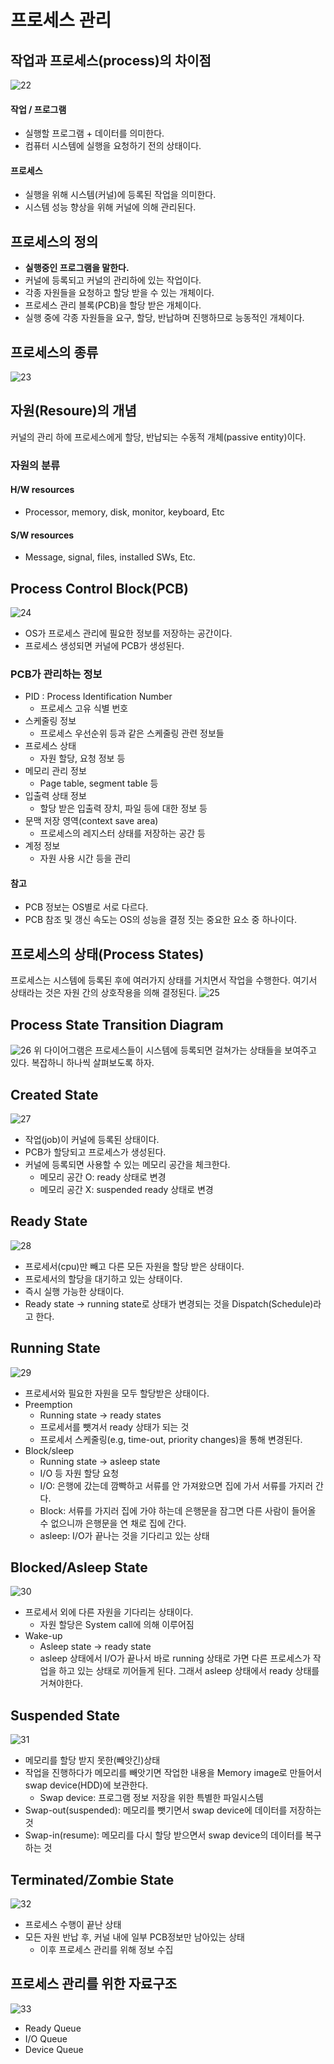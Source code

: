 # 프로세스 관리
## 작업과 프로세스(process)의 차이점
![22](https://github.com/ChaewonHan/TIL/blob/8726a06527655fd0bf013b0de55d9ff0a14832c6/Operating%20System/img/22.PNG)
#### 작업 / 프로그램
- 실행할 프로그램 + 데이터를 의미한다.
- 컴퓨터 시스템에 실행을 요청하기 전의 상태이다.

#### 프로세스
- 실행을 위해 시스템(커널)에 등록된 작업을 의미한다.
- 시스템 성능 향상을 위해 커널에 의해 관리된다.

## 프로세스의 정의
- **실행중인 프로그램을 말한다.**
- 커널에 등록되고 커널의 관리하에 있는 작업이다.
- 각종 자원들을 요청하고 할당 받을 수 있는 개체이다.
- 프로세스 관리 블록(PCB)을 할당 받은 개체이다.
- 실행 중에 각종 자원들을 요구, 할당, 반납하며 진행하므로 능동적인 개체이다.

## 프로세스의 종류
![23](https://github.com/ChaewonHan/TIL/blob/8726a06527655fd0bf013b0de55d9ff0a14832c6/Operating%20System/img/23.PNG)
## 자원(Resoure)의 개념
커널의 관리 하에 프로세스에게 할당, 반납되는 수동적 개체(passive entity)이다.  

### 자원의 분류
#### H/W resources
- Processor, memory, disk, monitor, keyboard, Etc
#### S/W resources
- Message, signal, files, installed SWs, Etc.

## Process Control Block(PCB)
![24](https://github.com/ChaewonHan/TIL/blob/8726a06527655fd0bf013b0de55d9ff0a14832c6/Operating%20System/img/24.PNG)
- OS가 프로세스 관리에 필요한 정보를 저장하는 공간이다.
- 프로세스 생성되면 커널에 PCB가 생성된다.
### PCB가 관리하는 정보
- PID : Process Identification Number
  - 프로세스 고유 식별 번호
- 스케줄링 정보
  - 프로세스 우선순위 등과 같은 스케줄링 관련 정보들
- 프로세스 상태
  - 자원 할당, 요청 정보 등
- 메모리 관리 정보
  - Page table, segment table 등
- 입출력 상태 정보
  - 할당 받은 입출력 장치, 파일 등에 대한 정보 등
- 문맥 저장 영역(context save area)
  - 프로세스의 레지스터 상태를 저장하는 공간 등
- 계정 정보
  - 자원 사용 시간 등을 관리
#### 참고
- PCB 정보는 OS별로 서로 다르다.
- PCB 참조 및 갱신 속도는 OS의 성능을 결정 짓는 중요한 요소 중 하나이다.

## 프로세스의 상태(Process States)
프로세스는 시스템에 등록된 후에 여러가지 상태를 거치면서 작업을 수행한다. 여기서 상태라는 것은 자원 간의 상호작용을 의해 결정된다.
![25](https://github.com/ChaewonHan/TIL/blob/1b3bf9141e8bafcbcb875616aa7cb49c1419f477/Operating%20System/img/25.PNG)

## Process State Transition Diagram
![26](https://github.com/ChaewonHan/TIL/blob/1b3bf9141e8bafcbcb875616aa7cb49c1419f477/Operating%20System/img/26.PNG)
위 다이어그램은 프로세스들이 시스템에 등록되면 걸쳐가는 상태들을 보여주고 있다. 복잡하니 하나씩 살펴보도록 하자.

## Created State
![27](https://github.com/ChaewonHan/TIL/blob/1b3bf9141e8bafcbcb875616aa7cb49c1419f477/Operating%20System/img/27.PNG)
- 작업(job)이 커널에 등록된 상태이다.
- PCB가 할당되고 프로세스가 생성된다. 
- 커널에 등록되면 사용할 수 있는 메모리 공간을 체크한다.
  - 메모리 공간 O: ready 상태로 변경
  - 메모리 공간 X: suspended ready 상태로 변경
## Ready State
![28](https://github.com/ChaewonHan/TIL/blob/1b3bf9141e8bafcbcb875616aa7cb49c1419f477/Operating%20System/img/28.PNG)
- 프로세서(cpu)만 빼고 다른 모든 자원을 할당 받은 상태이다.
- 프로세서의 할당을 대기하고 있는 상태이다.
- 즉시 실행 가능한 상태이다.
- Ready state → running state로 상태가 변경되는 것을 Dispatch(Schedule)라고 한다.

## Running State
![29](https://github.com/ChaewonHan/TIL/blob/1b3bf9141e8bafcbcb875616aa7cb49c1419f477/Operating%20System/img/29.png)
- 프로세서와 필요한 자원을 모두 할당받은 상태이다.
- Preemption
  - Running state → ready states
  - 프로세서를 뺏겨서 ready 상태가 되는 것
  - 프로세서 스케줄링(e.g, time-out, priority changes)을 통해 변경된다.
- Block/sleep
  - Running state → asleep state
  - I/O 등 자원 할당 요청
  - I/O: 은행에 갔는데 깜빡하고 서류를 안 가져왔으면 집에 가서 서류를 가지러 간다.
  - Block: 서류를 가지러 집에 가야 하는데 은행문을 잠그면 다른 사람이 들어올 수 없으니까 은행문을 연 채로 집에 간다.
  - asleep: I/O가 끝나는 것을 기다리고 있는 상태
## Blocked/Asleep State
![30](https://github.com/ChaewonHan/TIL/blob/1b3bf9141e8bafcbcb875616aa7cb49c1419f477/Operating%20System/img/30.PNG)

- 프로세서 외에 다른 자원을 기다리는 상태이다.
  - 자원 할당은 System call에 의해 이루어짐
- Wake-up
  - Asleep state → ready state
  - asleep 상태에서 I/O가 끝나서 바로 running 상태로 가면 다른 프로세스가 작업을 하고 있는 상태로 끼어들게 된다. 그래서 asleep 상태에서 ready 상태를 거쳐야한다.

## Suspended State
![31](https://github.com/ChaewonHan/TIL/blob/1b3bf9141e8bafcbcb875616aa7cb49c1419f477/Operating%20System/img/31.PNG)
- 메모리를 할당 받지 못한(빼앗긴)상태
- 작업을 진행하다가 메모리를 빼앗기면 작업한 내용을 Memory image로 만들어서 swap device(HDD)에 보관한다.
  - Swap device: 프로그램 정보 저장을 위한 특별한 파일시스템
- Swap-out(suspended): 메모리를 뺏기면서 swap device에 데이터를 저장하는 것
- Swap-in(resume): 메모리를 다시 할당 받으면서 swap device의 데이터를 복구하는 것
## Terminated/Zombie State
![32](https://github.com/ChaewonHan/TIL/blob/1b3bf9141e8bafcbcb875616aa7cb49c1419f477/Operating%20System/img/32.PNG)
- 프로세스 수행이 끝난 상태
- 모든 자원 반납 후, 커널 내에 일부 PCB정보만 남아있는 상태
  - 이후 프로세스 관리를 위해 정보 수집
## 프로세스 관리를 위한 자료구조
![33](https://github.com/ChaewonHan/TIL/blob/1b3bf9141e8bafcbcb875616aa7cb49c1419f477/Operating%20System/img/33.PNG)
- Ready Queue
- I/O Queue
- Device Queue
































